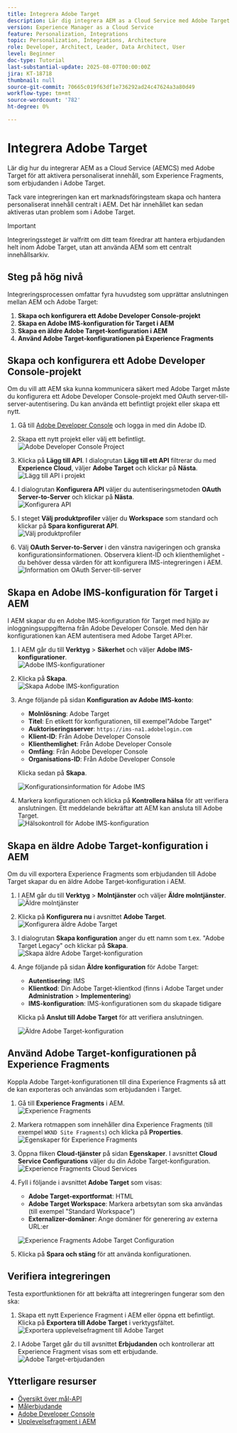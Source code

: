 ```yaml
---
title: Integrera Adobe Target
description: Lär dig integrera AEM as a Cloud Service med Adobe Target för att hantera och aktivera personaliserat innehåll (Experience Fragments) som erbjudanden.
version: Experience Manager as a Cloud Service
feature: Personalization, Integrations
topic: Personalization, Integrations, Architecture
role: Developer, Architect, Leader, Data Architect, User
level: Beginner
doc-type: Tutorial
last-substantial-update: 2025-08-07T00:00:00Z
jira: KT-18718
thumbnail: null
source-git-commit: 70665c019f63df1e736292ad24c47624a3a80d49
workflow-type: tm+mt
source-wordcount: '782'
ht-degree: 0%

---
```



# Integrera Adobe Target

Lär dig hur du integrerar AEM as a Cloud Service (AEMCS) med Adobe Target för att aktivera personaliserat innehåll, som Experience Fragments, som erbjudanden i Adobe Target.

Tack vare integreringen kan ert marknadsföringsteam skapa och hantera personaliserat innehåll centralt i AEM. Det här innehållet kan sedan aktiveras utan problem som i Adobe Target.

>[!IMPORTANT]
>
>Integreringssteget är valfritt om ditt team föredrar att hantera erbjudanden helt inom Adobe Target, utan att använda AEM som ett centralt innehållsarkiv.

## Steg på hög nivå

Integreringsprocessen omfattar fyra huvudsteg som upprättar anslutningen mellan AEM och Adobe Target:

1. **Skapa och konfigurera ett Adobe Developer Console-projekt**
2. **Skapa en Adobe IMS-konfiguration för Target i AEM**
3. **Skapa en äldre Adobe Target-konfiguration i AEM**
4. **Använd Adobe Target-konfigurationen på Experience Fragments**

## Skapa och konfigurera ett Adobe Developer Console-projekt

Om du vill att AEM ska kunna kommunicera säkert med Adobe Target måste du konfigurera ett Adobe Developer Console-projekt med OAuth server-till-server-autentisering. Du kan använda ett befintligt projekt eller skapa ett nytt.

1. Gå till [Adobe Developer Console](https://developer.adobe.com/console) och logga in med din Adobe ID.

2. Skapa ett nytt projekt eller välj ett befintligt.\
   ![Adobe Developer Console Project](../assets/setup/adc-project.png)

3. Klicka på **Lägg till API**. I dialogrutan **Lägg till ett API** filtrerar du med **Experience Cloud**, väljer **Adobe Target** och klickar på **Nästa**.\
   ![Lägg till API i projekt](../assets/setup/adc-add-api.png)

4. I dialogrutan **Konfigurera API** väljer du autentiseringsmetoden **OAuth Server-to-Server** och klickar på **Nästa**.\
   ![Konfigurera API](../assets/setup/adc-configure-api.png)

5. I steget **Välj produktprofiler** väljer du **Workspace** som standard och klickar på **Spara konfigurerat API**.\
   ![Välj produktprofiler](../assets/setup/adc-select-product-profiles.png)

6. Välj **OAuth Server-to-Server** i den vänstra navigeringen och granska konfigurationsinformationen. Observera klient-ID och klienthemlighet - du behöver dessa värden för att konfigurera IMS-integreringen i AEM.
   ![Information om OAuth Server-till-server](../assets/setup/adc-oauth-server-to-server.png)

## Skapa en Adobe IMS-konfiguration för Target i AEM

I AEM skapar du en Adobe IMS-konfiguration för Target med hjälp av inloggningsuppgifterna från Adobe Developer Console. Med den här konfigurationen kan AEM autentisera med Adobe Target API:er.

1. I AEM går du till **Verktyg** > **Säkerhet** och väljer **Adobe IMS-konfigurationer**.\
   ![Adobe IMS-konfigurationer](../assets/setup/aem-ims-configurations.png)

2. Klicka på **Skapa**.\
   ![Skapa Adobe IMS-konfiguration](../assets/setup/aem-create-ims-configuration.png)

3. Ange följande på sidan **Konfiguration av Adobe IMS-konto**:
   - **Molnlösning**: Adobe Target
   - **Titel**: En etikett för konfigurationen, till exempel&quot;Adobe Target&quot;
   - **Auktoriseringsserver**: `https://ims-na1.adobelogin.com`
   - **Klient-ID**: Från Adobe Developer Console
   - **Klienthemlighet**: Från Adobe Developer Console
   - **Omfång**: Från Adobe Developer Console
   - **Organisations-ID**: Från Adobe Developer Console

   Klicka sedan på **Skapa**.

   ![Konfigurationsinformation för Adobe IMS](../assets/setup/aem-ims-configuration-details.png)

4. Markera konfigurationen och klicka på **Kontrollera hälsa** för att verifiera anslutningen. Ett meddelande bekräftar att AEM kan ansluta till Adobe Target.\
   ![Hälsokontroll för Adobe IMS-konfiguration](../assets/setup/aem-ims-configuration-health-check.png)

## Skapa en äldre Adobe Target-konfiguration i AEM

Om du vill exportera Experience Fragments som erbjudanden till Adobe Target skapar du en äldre Adobe Target-konfiguration i AEM.

1. I AEM går du till **Verktyg** > **Molntjänster** och väljer **Äldre molntjänster**.\
   ![Äldre molntjänster](../assets/setup/aem-legacy-cloud-services.png)

2. Klicka på **Konfigurera nu** i avsnittet **Adobe Target**.\
   ![Konfigurera äldre Adobe Target](../assets/setup/aem-configure-adobe-target-legacy.png)

3. I dialogrutan **Skapa konfiguration** anger du ett namn som t.ex. &quot;Adobe Target Legacy&quot; och klickar på **Skapa**.\
   ![Skapa äldre Adobe Target-konfiguration](../assets/setup/aem-create-adobe-target-legacy-configuration.png)

4. Ange följande på sidan **Äldre konfiguration** för Adobe Target:
   - **Autentisering**: IMS
   - **Klientkod**: Din Adobe Target-klientkod (finns i Adobe Target under **Administration** > **Implementering**)
   - **IMS-konfiguration**: IMS-konfigurationen som du skapade tidigare

   Klicka på **Anslut till Adobe Target** för att verifiera anslutningen.

   ![Äldre Adobe Target-konfiguration](../assets/setup/aem-target-legacy-configuration.png)

## Använd Adobe Target-konfigurationen på Experience Fragments

Koppla Adobe Target-konfigurationen till dina Experience Fragments så att de kan exporteras och användas som erbjudanden i Target.

1. Gå till **Experience Fragments** i AEM.\
   ![Experience Fragments](../assets/setup/aem-experience-fragments.png)

2. Markera rotmappen som innehåller dina Experience Fragments (till exempel `WKND Site Fragments`) och klicka på **Properties**.\
   ![Egenskaper för Experience Fragments](../assets/setup/aem-experience-fragments-properties.png)

3. Öppna fliken **Cloud-tjänster** på sidan **Egenskaper**. I avsnittet **Cloud Service Configurations** väljer du din Adobe Target-konfiguration.\
   ![Experience Fragments Cloud Services](../assets/setup/aem-experience-fragments-cloud-services.png)

4. Fyll i följande i avsnittet **Adobe Target** som visas:
   - **Adobe Target-exportformat**: HTML
   - **Adobe Target Workspace**: Markera arbetsytan som ska användas (till exempel &quot;Standard Workspace&quot;)
   - **Externalizer-domäner**: Ange domäner för generering av externa URL:er

   ![Experience Fragments Adobe Target Configuration](../assets/setup/aem-experience-fragments-adobe-target-configuration.png)

5. Klicka på **Spara och stäng** för att använda konfigurationen.

## Verifiera integreringen

Testa exportfunktionen för att bekräfta att integreringen fungerar som den ska:

1. Skapa ett nytt Experience Fragment i AEM eller öppna ett befintligt. Klicka på **Exportera till Adobe Target** i verktygsfältet.\
   ![Exportera upplevelsefragment till Adobe Target](../assets/setup/aem-export-experience-fragment-to-adobe-target.png)

2. I Adobe Target går du till avsnittet **Erbjudanden** och kontrollerar att Experience Fragment visas som ett erbjudande.\
   ![Adobe Target-erbjudanden](../assets/setup/adobe-target-xf-as-offer.png)

## Ytterligare resurser

- [Översikt över mål-API](https://experienceleague.adobe.com/en/docs/target-dev/developer/api/target-api-overview)
- [Målerbjudande](https://experienceleague.adobe.com/en/docs/target/using/experiences/offers/manage-content)
- [Adobe Developer Console](https://developer.adobe.com/developer-console/docs/guides/)
- [Upplevelsefragment i AEM](https://experienceleague.adobe.com/en/docs/experience-manager-learn/sites/experience-fragments/experience-fragments-feature-video-use)